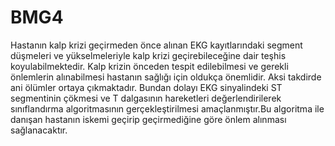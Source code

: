 # BMG4



Hastanın kalp krizi geçirmeden önce alınan EKG kayıtlarındaki segment 
düşmeleri ve yükselmeleriyle kalp krizi geçirebileceğine dair teşhis 
koyulabilmektedir. Kalp krizin önceden tespit edilebilmesi ve gerekli önlemlerin 
alınabilmesi hastanın sağlığı için oldukça önemlidir. Aksi takdirde ani ölümler 
ortaya çıkmaktadır. Bundan dolayı EKG sinyalindeki ST segmentinin çökmesi 
ve T dalgasının hareketleri değerlendirilerek sınıflandırma algoritmasının 
gerçekleştirilmesi amaçlanmıştır.Bu algoritma ile danışan hastanın iskemi 
geçirip geçirmediğine göre önlem alınması sağlanacaktır.


